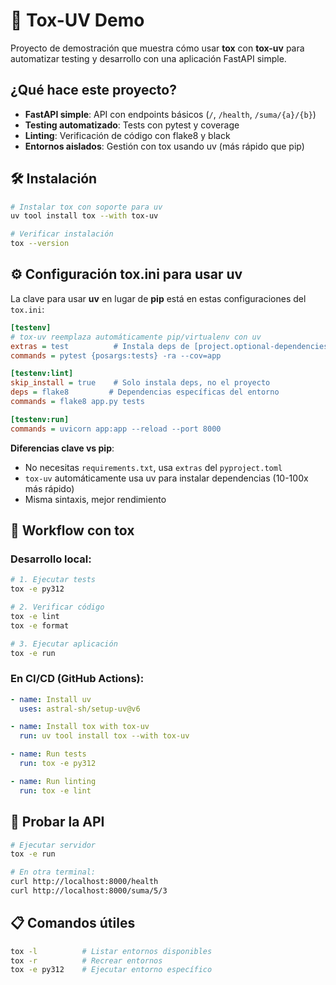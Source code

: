 # 🚀 Tox-UV Demo

Proyecto de demostración que muestra cómo usar **tox** con **tox-uv** para automatizar testing y desarrollo con una aplicación FastAPI simple.

## ¿Qué hace este proyecto?

- **FastAPI simple**: API con endpoints básicos (`/`, `/health`, `/suma/{a}/{b}`)
- **Testing automatizado**: Tests con pytest y coverage
- **Linting**: Verificación de código con flake8 y black
- **Entornos aislados**: Gestión con tox usando uv (más rápido que pip)

## 🛠️ Instalación

```bash
# Instalar tox con soporte para uv
uv tool install tox --with tox-uv

# Verificar instalación
tox --version
```

## ⚙️ Configuración tox.ini para usar uv

La clave para usar **uv** en lugar de **pip** está en estas configuraciones del `tox.ini`:

```ini
[testenv]
# tox-uv reemplaza automáticamente pip/virtualenv con uv
extras = test          # Instala deps de [project.optional-dependencies.test]
commands = pytest {posargs:tests} -ra --cov=app

[testenv:lint]
skip_install = true    # Solo instala deps, no el proyecto
deps = flake8         # Dependencias específicas del entorno
commands = flake8 app.py tests

[testenv:run]
commands = uvicorn app:app --reload --port 8000
```

**Diferencias clave vs pip**:
- No necesitas `requirements.txt`, usa `extras` del `pyproject.toml`
- `tox-uv` automáticamente usa uv para instalar dependencias (10-100x más rápido)
- Misma sintaxis, mejor rendimiento

## 🔄 Workflow con tox

### Desarrollo local:
```bash
# 1. Ejecutar tests
tox -e py312

# 2. Verificar código
tox -e lint
tox -e format

# 3. Ejecutar aplicación
tox -e run
```

### En CI/CD (GitHub Actions):
```yaml
- name: Install uv
  uses: astral-sh/setup-uv@v6

- name: Install tox with tox-uv  
  run: uv tool install tox --with tox-uv

- name: Run tests
  run: tox -e py312

- name: Run linting  
  run: tox -e lint
```

## 🧪 Probar la API

```bash
# Ejecutar servidor
tox -e run

# En otra terminal:
curl http://localhost:8000/health
curl http://localhost:8000/suma/5/3
```

## 📋 Comandos útiles

```bash
tox -l          # Listar entornos disponibles
tox -r          # Recrear entornos
tox -e py312    # Ejecutar entorno específico
```
